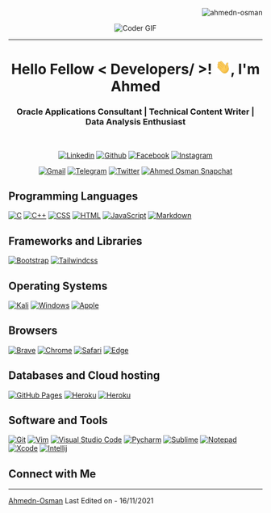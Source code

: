 <p align="right"> <img src="https://komarev.com/ghpvc/?username=ahmedn-osman&label=Profile%20views&color=brightgreen&style=flat-square" alt="ahmedn-osman" /> </p>
<div align="center">
      <img width="50%" height = "50%" src="https://media.giphy.com/media/SWoSkN6DxTszqIKEqv/giphy.gif" alt="Coder GIF">
</div>
<hr>
<h1 align="center"> Hello Fellow < Developers/ >! <img src="https://raw.githubusercontent.com/ABSphreak/ABSphreak/master/gifs/Hi.gif" width="30px">, I'm Ahmed</h1>
<h3 align="center">Oracle Applications Consultant | Technical Content Writer | Data Analysis Enthusiast</h3>
<br>
<p align="center">
  <a href="https://www.linkedin.com/in/ahmed-n-osman"><img alt="Linkedin" title="Ahmed Osman Linkedin" src="https://img.shields.io/badge/LinkedIn-0077B5?style=flat&logo=linkedin&logoColor=white"></a>
  <a href="https://github.com/ahmedn-osman"><img alt="Github" title="Ahmed Osman Github" src="https://img.shields.io/badge/GitHub-100000?style=flat&logo=github&logoColor=white"></a>
  <a href="https://www.facebook.com/ahmedn.osman0/"><img alt="Facebook" title="Ahmed Osman FB" src="https://img.shields.io/badge/Facebook-1877F2?style=flat&logo=facebook&logoColor=white"></a>
  <a href="https://instagram.com/ahmedn.osman"><img alt="Instagram" title="Ahmed Osman Instagram" src="https://img.shields.io/badge/Instagram-E4405F?style=flat&logo=instagram&logoColor=white"></a>
 </p>
 <p align="center">
  <a href="mailto:ahmedn.osman1@gmail.com"><img alt="Gmail" title="Ahmed Osman Gmail" src="https://img.shields.io/badge/Gmail-D14836?style=flat&logo=gmail&logoColor=white"></a>
  <a href="https://t.me/ahmednosman"><img alt="Telegram" title="Ahmed Osman Telegram" src="https://img.shields.io/badge/Telegram-2CA5E0?style=flat&logo=telegram&logoColor=white"></a> 
<a href="http://twitter.com/ahmadosman_"><img alt="Twitter" title="Ahmed Osman Twitter" src="https://img.shields.io/badge/Twitter-1DA1F2?style=flat&logo=twitter&logoColor=white"></a>
    <a href="https://www.snapchat.com/add/bega10"><img alt="Ahmed Osman Snapchat" title="Jaydeep Yadav SC" src="https://img.shields.io/badge/Snapchat-FFFC00?style=flat&logo=snapchat&logoColor=white"></a>
</p>

## Programming Languages

<p>
    <a href="#"><img alt="C" src="https://img.shields.io/badge/C%20-%232370ED.svg?logo=c&logoColor=white"></a>
    <a href="#"><img alt="C++" src="https://img.shields.io/badge/C++%20-%2300599C.svg?logo=c%2B%2B&logoColor=white"></a>
    <a href="#"><img alt="CSS" src="https://img.shields.io/badge/CSS%20-%231572B6.svg?logo=css3&logoColor=white"></a>
    <a href="#"><img alt="HTML" src="https://img.shields.io/badge/HTML%20-%23E34F26.svg?logo=html5&logoColor=white"></a>
    <a href="#"><img alt="JavaScript" src="https://img.shields.io/badge/JavaScript%20-%23F7DF1E.svg?logo=javascript&logoColor=black"></a>
    <a href="#"><img alt="Markdown" src="https://img.shields.io/badge/Markdown-%23000000.svg?logo=markdown&logoColor=white"></a>
</p>

## Frameworks and Libraries
<p>
   <a href="#"><img alt="Bootstrap" src="https://img.shields.io/badge/Bootstrap-563D7C?logo=bootstrap&logoColor=white"></a>
   <a href="#"><img alt="Tailwindcss" src="https://img.shields.io/badge/tailwindcss-%2338B2AC.svg?logo=tailwindcss&logoColor=white"></a>
</p>

## Operating Systems
<p>
	<a href="#"><img alt="Kali" src="https://img.shields.io/badge/Kali_Linux-557C94?logo=kali-linux&logoColor=white"></a>
	<a href="#"><img alt="Windows" src="https://img.shields.io/badge/Windows-0078D6?logo=windows&logoColor=white"></a>
	<a href="#"><img alt="Apple" src="https://img.shields.io/badge/mac%20os-000000?logo=apple&logoColor=white"></a>

</p>

## Browsers
<p>
	<a href="#"><img alt="Brave" src="https://img.shields.io/badge/Brave-FB542B?logo=brave&logoColor=white"></a>
	<a href="#"><img alt="Chrome" src="https://img.shields.io/badge/Google_chrome-4285F4?logo=Google-Chrome&logoColor=white"></a>
	<a href="#"><img alt="Safari" src="https://img.shields.io/badge/Safari-FF1B2D?logo=Safari&logoColor=white"></a>
	<a href="#"><img alt="Edge" src="https://img.shields.io/badge/Microsoft_Edge-0078D7?logo=Microsoft-edge&logoColor=white"></a>
</p>

## Databases and Cloud hosting

<p>
    <a href="#"><img alt="GitHub Pages" src="https://img.shields.io/badge/GitHub%20Pages-%23327FC7.svg?logo=github&logoColor=white"></a>
    <a href="#"><img alt="Heroku" src="https://img.shields.io/badge/Heroku%20-%23430098.svg?logo=heroku&logoColor=white"></a>
    <a href="#"><img alt="Heroku" src="https://img.shields.io/badge/Xampp%20-%23430098.svg?logo=xampp&logoColor=white"></a>
</p> 

## Software and Tools
<p>
  <a href="#"><img alt="Git" src="https://img.shields.io/badge/Git%20-%23F05033.svg?logo=git&logoColor=white"></a>
	<a href="#"><img alt="Vim" src="https://img.shields.io/badge/VIM-%2311AB00.svg?logo=vim&logoColor=white"></a>
  <a href="#"><img alt="Visual Studio Code" src="https://img.shields.io/badge/Visual%20Studio%20Code-0078d7.svg?logo=visual-studio-code&logoColor=white"></a>
  <a href="#"><img alt="Pycharm" src="https://img.shields.io/badge/pycharm-143?logo=pycharm&logoColor=black&color=green&labelColor=green"></a>
	<a href="#"><img alt="Sublime" src="https://img.shields.io/badge/sublime_text-%23575757.svg?logo=sublime-text&logoColor=important"></a>
	<a href="#"><img alt="Notepad" src="https://img.shields.io/badge/Notepad++-90E59A.svg?logo=notepad%2B%2B&logoColor=black"></a>
	<a href="#"><img alt="Xcode" src="https://img.shields.io/badge/Xcode-007ACC?for-the-badge&logo=xcode&logoColor=white"></a>
	<a href="#"><img alt="Intellij" src="https://img.shields.io/badge/IntelliJ&nbsp;IDEA-000000.svg?logo=intellij-idea&logoColor=white"></a>
</p>

## Connect with Me




------
[Ahmedn-Osman](https://github.com/ahmedn-osman)
Last Edited on - 16/11/2021
